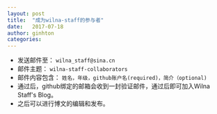 ```yaml
---
layout: post
title:  "成为wilna-staff的参与者"
date:   2017-07-18
author: ginhton
categories: 
---
```


* 发送邮件至： `wilna_staff@sina.cn`
* 邮件主题： `wilna-staff-collaborators`
* 邮件内容包含： `姓名，年级，github账户名(required)，简介（optional)`
* 通过后，github绑定的邮箱会收到一封验证邮件，通过后即可加入Wilna Staff's Blog。
* 之后可以进行博文的编辑和发布。
